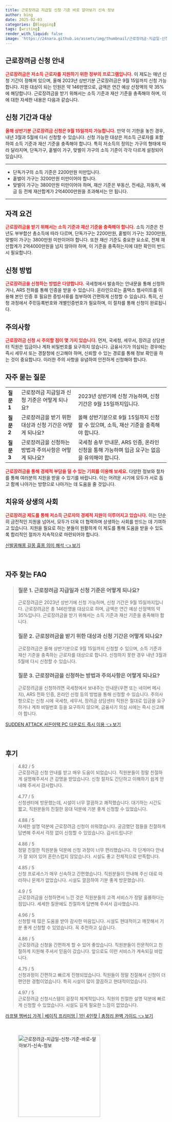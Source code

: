 ```yaml
---
title: 근로장려금 지급일 신청 기준 바로 알아보기 신속 정보
author: bing
date: 2025-02-03
categories: [Blogging]
tags: [writing]
render_with_liquid: false
image: 'https://24nara.github.io/assets/img/thumbnail/근로장려금-지급일-신청-기준-바로-알아보기-신속-정보.webp'
---
```



<h2 id='근로장려금_신청_안내'>근로장려금 신청 안내</h2>

<p><b><span style="color: #ee2323;">근로장려금은 저소득 근로자를 지원하기 위한 정부의 프로그램입니다.</span></b> 이 제도는 매년 신청 기간이 정해져 있으며, 올해 2023년 상반기분 근로장려금은 9월 15일까지 신청 가능합니다. 지원 대상이 되는 인원은 약 146만명으로, 금액은 연간 예상 산정액의 약 35%에 해당합니다. 근로장려금을 받기 위해서는 소득 기준과 재산 기준을 충족해야 하며, 이에 대한 자세한 내용은 다음과 같습니다.</p>

<h2 id='신청_기간과_대상'>신청 기간과 대상</h2>

<p><b><span style="color: #ee2323;">올해 상반기분 근로장려금 신청은 9월 15일까지 가능합니다.</span></b> 만약 이 기한을 놓친 경우, 내년 3월과 5월에 다시 신청할 수 있습니다. 신청 가능한 대상은 저소득 근로자를 포함하여 소득 기준과 재산 기준을 충족해야 합니다. 특히 저소득의 정의는 가구의 형태에 따라 달라지며, 단독가구, 홑벌이 가구, 맞벌이 가구의 소득 기준이 각각 다르게 설정되어 있습니다.</p>

<hr />

<ul>
    <li>단독가구의 소득 기준은 2200만원 미만입니다.</li>
    <li>홑벌이 가구는 3200만원 미만이어야 합니다.</li>
    <li>맞벌이 가구는 3800만원 미만이어야 하며, 재산 기준은 부동산, 전세금, 자동차, 예금 등 전체 재산합계가 2억4000만원을 초과해서는 안 됩니다.</li>
</ul>

<hr />

<h2 id='자격_요건'>자격 요건</h2>

<p><b><span style="color: #ee2323;">근로장려금을 받기 위해서는 소득 기준과 재산 기준을 충족해야 합니다.</span></b> 소득 기준은 전년도 부부합산 총소득에 따라 다르며, 단독가구는 2200만원, 홑벌이 가구는 3200만원, 맞벌이 가구는 3800만원 미만이어야 합니다. 또한 재산 기준도 중요한 요소로, 전체 재산합계가 2억4000만원을 넘지 않아야 하며, 이 기준을 충족하는지에 대한 확인이 반드시 필요합니다.</p>

<h2 id='신청_방법'>신청 방법</h2>

<p><b><span style="color: #ee2323;">근로장려금을 신청하는 방법은 다양합니다.</span></b> 국세청에서 발송하는 안내문을 통해 신청하거나, ARS 전화를 통해 인증을 받을 수 있습니다. 온라인으로는 홈택스 웹사이트를 이용해 본인 인증 후 필요한 증빙서류를 첨부하여 간편하게 신청할 수 있습니다. 특히, 신청 과정에서 주민등록번호와 개별인증번호가 필요하며, 이 절차를 통해 신청이 완료됩니다.</p>

<h2 id='주의사항'>주의사항</h2>

<p><b><span style="color: #ee2323;">근로장려금 신청 시 주의할 점이 몇 가지 있습니다.</span></b> 먼저, 국세청, 세무서, 장려금 상담센터 직원은 입금이나 계좌 비밀번호를 요구하지 않습니다. 금융사기가 의심되는 경우에는 즉시 세무서 또는 경찰청에 신고해야 하며, 신뢰할 수 있는 경로를 통해 정보 확인을 하는 것이 중요합니다. 이러한 주의 사항을 유념하여 안전하게 신청해야 합니다.</p>

<h2 id='자주_묻는_질문'>자주 묻는 질문</h2>

<table>
    <tr>
        <td><b>질문 1</b></td>
        <td>근로장려금 지급일과 신청 기준은 어떻게 되나요?</td>
        <td>2023년 상반기에 신청 가능하며, 신청 기간은 9월 15일까지입니다.</td>
    </tr>
    <tr>
        <td><b>질문 2</b></td>
        <td>근로장려금을 받기 위한 대상과 신청 기간은 어떻게 되나요?</td>
        <td>올해 상반기분으로 9월 15일까지 신청할 수 있으며, 소득, 재산 기준을 충족해야 합니다.</td>
    </tr>
    <tr>
        <td><b>질문 3</b></td>
        <td>근로장려금을 신청하는 방법과 주의사항은 어떻게 되나요?</td>
        <td>국세청 송부 안내문, ARS 인증, 온라인 신청을 통해 가능하며 입금 요구는 없음을 유의해야 합니다.</td>
    </tr>
</table>

<p><b><span style="color: #ee2323;">근로장려금을 통해 경제적 부담을 덜 수 있는 기회를 이용해 보세요.</span></b> 다양한 정보와 절차를 통해 여러분의 지원을 받을 수 있기를 바랍니다. 이는 어려운 시기에 모두가 서로 돕고 함께 나아가는 방향으로 나아가는 데 도움을 줄 것입니다.</p>

<h2 id='치유와_상생의_사회'>치유와 상생의 사회</h2>

<p><b><span style="color: #ee2323;">근로장려금 제도를 통해 저소득 근로자의 경제적 지원이 이루어지고 있습니다.</span></b> 이는 단순히 금전적인 지원을 넘어서, 모두가 더욱 더 협력하며 상생하는 사회를 만드는 데 기여하고 있습니다. 지원을 필요로 하는 분들이 원활하게 이 제도를 통해 도움을 받을 수 있도록 합리적인 절차가 지속적으로 마련되어야 합니다.</p>


<p><a class="click-button" title="신발꿈해몽 길몽 흉몽 의미 해석" href="https://24nara.github.io/posts/%EC%8B%A0%EB%B0%9C%EA%BF%88%ED%95%B4%EB%AA%BD-%EA%B8%B8%EB%AA%BD-%ED%9D%89%EB%AA%BD-%EC%9D%98%EB%AF%B8-%ED%95%B4%EC%84%9D/" rel="dofollow">신발꿈해몽 길몽 흉몽 의미 해석 👈 보기</a></p><br>
<h2 id='자주_찾는_FAQ'>자주 찾는 FAQ</h2>
<div itemscope="" itemtype="https://schema.org/FAQPage"> 
<blockquote> 
<div itemscope="" itemprop="mainEntity" itemtype="https://schema.org/Question"> 
<h3 itemprop="name">질문 1. 근로장려금 지급일과 신청 기준은 어떻게 되나요?</h3> 
<div itemscope="" itemprop="acceptedAnswer" itemtype="https://schema.org/Answer"> 
<span itemprop="text"> 
<p>근로장려금은 2023년 상반기에 신청 가능하며, 신청 기간은 9월 15일까지입니다. 근로장려금은 총 146만명을 대상으로 하며, 금액은 연간 예상 산정액의 약 35%입니다. 근로장려금을 받기 위해서는 소득 기준과 재산 기준을 충족해야 합니다.</p> 
</span> 
</div> 
</div> 

<div itemscope="" itemprop="mainEntity" itemtype="https://schema.org/Question"> 
<h3 itemprop="name">질문 2. 근로장려금을 받기 위한 대상과 신청 기간은 어떻게 되나요?</h3> 
<div itemscope="" itemprop="acceptedAnswer" itemtype="https://schema.org/Answer"> 
<span itemprop="text"> 
<p>근로장려금은 올해 상반기분으로 9월 15일까지 신청할 수 있으며, 소득 기준과 재산 기준을 충족하는 근로자를 대상으로 합니다. 신청하지 못한 경우 내년 3월과 5월에 다시 신청할 수 있습니다.</p> 
</span> 
</div> 
</div> 

<div itemscope="" itemprop="mainEntity" itemtype="https://schema.org/Question"> 
<h3 itemprop="name">질문 3. 근로장려금을 신청하는 방법과 주의사항은 어떻게 되나요?</h3> 
<div itemscope="" itemprop="acceptedAnswer" itemtype="https://schema.org/Answer"> 
<span itemprop="text"> 
<p>근로장려금을 신청하려면 국세청에서 보내주는 안내문(우편 또는 네이버 메시지), ARS 전화 인증, 온라인 신청 등의 방법을 통해 신청할 수 있습니다. 주의사항으로는 신청 시에 국세청, 세무서, 장려금 상담센터 직원은 절대로 입금을 요구하거나 계좌 비밀번호 등을 요구하지 않으며, 금융사기 의심 시에는 즉시 신고해야 합니다.</p> 
</span> 
</div> 
</div> 
</blockquote> 
</div>
<p><a class="click-button" title="SUDDEN ATTACK 서든어택 PC 다운로드 즉시 이용" href="https://24nara.github.io/posts/SUDDEN-ATTACK-%EC%84%9C%EB%93%A0%EC%96%B4%ED%83%9D-PC-%EB%8B%A4%EC%9A%B4%EB%A1%9C%EB%93%9C-%EC%A6%89%EC%8B%9C-%EC%9D%B4%EC%9A%A9/" rel="dofollow">SUDDEN ATTACK 서든어택 PC 다운로드 즉시 이용 👈 보기</a></p><br>
<h2 id='후기'>후기</h2>
<div itemscope itemtype="https://schema.org/Product">
  <blockquote>
  <div itemprop="review" itemscope itemtype="https://schema.org/Review">
      <div itemprop="reviewRating" itemscope itemtype="https://schema.org/Rating"> <span itemprop="ratingValue">4.82</span> / <span itemprop="bestRating">5</span> </div>
      <span itemprop="reviewBody">근로장려금 신청 안내를 받고 매우 도움이 되었습니다. 직원분들이 정말 친절하게 설명해주셔서 큰 감명을 받았습니다. 신청 절차도 간단하고 이해하기 쉽게 안내해 주셔서 감사합니다.</span>
  </div>
  <br>
  <div itemprop="review" itemscope itemtype="https://schema.org/Review">
      <div itemprop="reviewRating" itemscope itemtype="https://schema.org/Rating"> <span itemprop="ratingValue">4.77</span> / <span itemprop="bestRating">5</span> </div>
      <span itemprop="reviewBody">신청센터에 방문했는데, 시설이 너무 깔끔하고 쾌적했습니다. 대기하는 시간도 짧고, 직원분들의 친절한 응대 덕분에 기분 좋게 신청할 수 있었습니다.</span>
  </div>
  <br>
  <div itemprop="review" itemscope itemtype="https://schema.org/Review">
      <div itemprop="reviewRating" itemscope itemtype="https://schema.org/Rating"> <span itemprop="ratingValue">4.88</span> / <span itemprop="bestRating">5</span> </div>
      <span itemprop="reviewBody">자세한 설명 덕분에 근로장려금 신청이 쉬워졌습니다. 궁금했던 점들을 친절하게 답변해 주셔서 걱정 없이 신청할 수 있었습니다. 감사드립니다!</span>
  </div>
  <br>
  <div itemprop="review" itemscope itemtype="https://schema.org/Review">
      <div itemprop="reviewRating" itemscope itemtype="https://schema.org/Rating"> <span itemprop="ratingValue">4.86</span> / <span itemprop="bestRating">5</span> </div>
      <span itemprop="reviewBody">정말 친절한 직원분들 덕분에 신청 과정이 너무 편리했습니다. 각 단계마다 안내가 잘 되어 있어 혼란스럽지 않았습니다. 시설도 좋고 전체적으로 만족합니다.</span>
  </div>
  <br>
  <div itemprop="review" itemscope itemtype="https://schema.org/Review">
      <div itemprop="reviewRating" itemscope itemtype="https://schema.org/Rating"> <span itemprop="ratingValue">4.85</span> / <span itemprop="bestRating">5</span> </div>
      <span itemprop="reviewBody">신청 프로세스가 매우 신속하고 간편했습니다. 직원분들이 안내해 주신 대로 따라하니 문제가 없었습니다. 시설도 깔끔하여 기분 좋게 방문했습니다.</span>
  </div>
  <br>
  <div itemprop="review" itemscope itemtype="https://schema.org/Review">
      <div itemprop="reviewRating" itemscope itemtype="https://schema.org/Rating"> <span itemprop="ratingValue">4.9</span> / <span itemprop="bestRating">5</span> </div>
      <span itemprop="reviewBody">근로장려금을 신청하면서 느낀 것은 직원분들의 고객 서비스가 정말 훌륭하다는 점입니다. 세세한 질문에도 친절하게 답변해 주셔서 감사했습니다.</span>
  </div>
  <br>
  <div itemprop="review" itemscope itemtype="https://schema.org/Review">
      <div itemprop="reviewRating" itemscope itemtype="https://schema.org/Rating"> <span itemprop="ratingValue">4.96</span> / <span itemprop="bestRating">5</span> </div>
      <span itemprop="reviewBody">신청할 때 많은 도움을 받아 감사한 마음입니다. 시설도 현대적이고 깨끗해서 기분 좋게 신청할 수 있었습니다. 꼭 추천하고 싶습니다.</span>
  </div>
  <br>
  <div itemprop="review" itemscope itemtype="https://schema.org/Review">
      <div itemprop="reviewRating" itemscope itemtype="https://schema.org/Rating"> <span itemprop="ratingValue">4.86</span> / <span itemprop="bestRating">5</span> </div>
      <span itemprop="reviewBody">근로장려금 신청을 간편하게 할 수 있어 좋았습니다. 직원분들이 전문적이고 친절하게 지원해 주셔서 믿음이 갔습니다. 앞으로도 이런 서비스가 계속되길 바랍니다.</span>
  </div>
  <br>
  <div itemprop="review" itemscope itemtype="https://schema.org/Review">
      <div itemprop="reviewRating" itemscope itemtype="https://schema.org/Rating"> <span itemprop="ratingValue">4.75</span> / <span itemprop="bestRating">5</span> </div>
      <span itemprop="reviewBody">신청과정이 간편하고 빠르게 진행되었습니다. 직원들이 정말 친절해서 신청이 더 편안한 경험이었습니다. 특히 시설이 많이 깔끔하고 현대적이었습니다.</span>
  </div>
  <br>
  <div itemprop="review" itemscope itemtype="https://schema.org/Review">
      <div itemprop="reviewRating" itemscope itemtype="https://schema.org/Rating"> <span itemprop="ratingValue">4.97</span> / <span itemprop="bestRating">5</span> </div>
      <span itemprop="reviewBody">근로장려금 신청시스템이 굉장히 체계적입니다. 직원의 친절한 설명 덕분에 빠르게 신청할 수 있었습니다. 시설도 길게 필요한 느낌이 없었습니다.</span>
  </div>
  </blockquote>
</div>
<p><a class="click-button" title="라프텔 멤버십 가격 | 베이직 프리미엄 | 1인 4인팟 | 총정리 완벽 가이드" href="https://24nara.github.io/posts/%EB%9D%BC%ED%94%84%ED%85%94-%EB%A9%A4%EB%B2%84%EC%8B%AD-%EA%B0%80%EA%B2%A9-%EB%B2%A0%EC%9D%B4%EC%A7%81-%ED%94%84%EB%A6%AC%EB%AF%B8%EC%97%84-1%EC%9D%B8-4%EC%9D%B8%ED%8C%9F-%EC%B4%9D%EC%A0%95%EB%A6%AC-%EC%99%84%EB%B2%BD-%EA%B0%80%EC%9D%B4%EB%93%9C/" rel="dofollow">라프텔 멤버십 가격 | 베이직 프리미엄 | 1인 4인팟 | 총정리 완벽 가이드 👈 보기</a></p><br>
<figure class="image"><img src="https://24nara.github.io/assets/img/thumbnail/근로장려금-지급일-신청-기준-바로-알아보기-신속-정보.webp" alt="근로장려금-지급일-신청-기준-바로-알아보기-신속-정보" width="256" height="256"></figure>